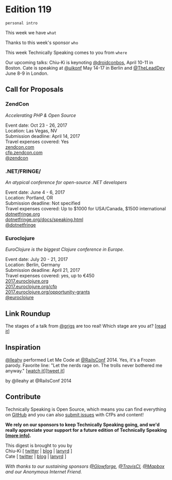 # Edition 119

`personal intro`

This week we have `what`

Thanks to this week's sponsor `who`

This week Technically Speaking comes to you from `where`

Our upcoming talks: Chiu-Ki is keynoting [@droidconbos](http://twitter.com/droidconbos), April 10-11 in Boston. Cate is speaking at [@uikonf](http://twitter.com/uikonf) May 14-17 in Berlin and [@TheLeadDev](http://twitter.com/theleaddev) June 8-9 in London.


## Call for Proposals

### ZendCon
*Accelerating PHP & Open Source*

Event date: Oct 23 - 26, 2017  
Location: Las Vegas, NV  
Submission deadline: April 14, 2017  
Travel expenses covered: Yes  
[zendcon.com](http://www.zendcon.com/)  
[cfp.zendcon.com](http://cfp.zendcon.com/)  
[@zendcon](https://twitter.com/zendcon)


### .NET/FRINGE/
*An atypical conference for open-source .NET developers*

Event date: June 4 - 6, 2017  
Location: Portland, OR  
Submission deadline: Not specified  
Travel expenses covered: Up to $1000 for USA/Canada, $1500 international  
[dotnetfringe.org](http://dotnetfringe.org/)  
[dotnetfringe.org/docs/speaking.html](http://dotnetfringe.org/docs/speaking.html)  
[@dotnetfringe](https://twitter.com/dotnetfringe)


### Euroclojure
*EuroClojure is the biggest Clojure conference in Europe.*

Event date: July 20 - 21, 2017  
Location: Berlin, Germany  
Submission deadline: April 21, 2017  
Travel expenses covered: yes, up to €450  
[2017.euroclojure.org](http://2017.euroclojure.org/)  
[2017.euroclojure.org/cfp](http://2017.euroclojure.org/cfp/)  
[2017.euroclojure.org/opportunity-grants](http://2017.euroclojure.org/opportunity-grants/)  
[@euroclojure](https://twitter.com/euroclojure)


## Link Roundup

The stages of a talk from [@grigs](https://twitter.com/grigs) are too real! Which stage are you at? [[read it](https://twitter.com/grigs/status/847928131772063744)]

## Inspiration

[@lleahy](https://twitter.com/lleahy) performed Let Me Code at [@RailsConf](https://twitter.com/RailsConf) 2014. Yes, it's a Frozen parody. Favorite line: "Let the nerds rage on. The trolls never bothered me anyway." [[watch it](https://www.youtube.com/watch?v=kRUS8Zvg3sg)][[tweet it](https://twitter.com/home?status=Let%20Me%20Code%20%28A%20Frozen%20Parody%29%20by%20%40lleahy%20at%20%40RailsConf%20https%3A//www.youtube.com/watch?v=kRUS8Zvg3sg%20via%20%40techspeakdigest)]

by @lleahy at @RailsConf 2014

## Contribute

Technically Speaking is Open Source, which means you can find everything on [GitHub](https://github.com/catehstn/technically-speaking/) and you can also [submit issues](https://github.com/catehstn/technically-speaking/issues/new) with CfPs and content!

**We rely on our sponsors to keep Technically Speaking going, and we'd really appreciate your support for a future edition of Technically Speaking [[more info](http://www.techspeak.email/sponsorship/)].**  


This digest is brought to you by  
Chiu-Ki [ [twitter](https://twitter.com/chiuki) | [blog](http://blog.sqisland.com/) | [lanyrd](http://lanyrd.com/profile/chiuki/) ]  
Cate [ [twitter](https://twitter.com/catehstn) | [blog](http://www.cate.blog/) | [lanyrd](http://lanyrd.com/profile/catehstn/) ]

*With thanks to our sustaining sponsors [@Glowforge](http://twitter.com/glowforge), [@TravisCI](http://twitter.com/travisci), [@Mapbox](http://twitter.com/mapbox) and our Anonymous Internet Friend.*
